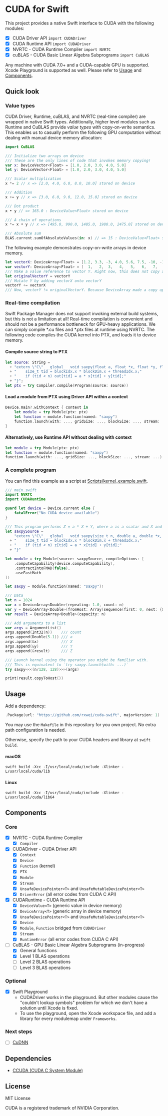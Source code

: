 # CUDA for Swift

This project provides a native Swift interface to CUDA with the following
modules:

- [x] CUDA Driver API `import CUDADriver`
- [x] CUDA Runtime API `import CUDADriver`
- [x] NVRTC - CUDA Runtime Compiler `import NVRTC`
- [x] cuBLAS - CUDA Basic Linear Algebra Subprograms `import CuBLAS`

Any machine with CUDA 7.0+ and a CUDA-capable GPU is supported. Xcode Playground
is supported as well. Please refer to [Usage](#Usage)
and [Components](#Components).

## Quick look

### Value types

CUDA Driver, Runtime, cuBLAS, and NVRTC (real-time compiler) are wrapped in
native Swift types. Additionally, higher level modules such as Runtime and
CuBLAS provide *value types* with copy-on-write semantics. This enables us to
casually perform the following GPU computation without dealing with manual
device memory allocation:

```swift
import CuBLAS

/// Initialize two arrays on device
/// These are the only lines of code that invokes memory copying!
var x: DeviceVector<Float> = [1.0, 2.0, 3.0, 4.0, 5.0]
let y: DeviceVector<Float> = [1.0, 2.0, 3.0, 4.0, 5.0]

/// Scalar multiplication
x *= 2 // x => [2.0, 4.0, 6.0, 8.0, 10.0] stored on device

/// Addition
x += y // x => [3.0, 6.0, 9.0, 12.0, 15.0] stored on device

/// Dot product
x • y // => 165.0 : DeviceValue<Float> stored on device

/// A chain of operations
x *= x • y // x => [495.0, 990.0, 1485.0, 1980.0, 2475.0] stored on device

/// Absolute sum
BLAS.current.sumOfAbsoluteValues(in: x) // => 15 : DeviceValue<Float> stored on device
```

The following example demonstrates copy-on-write arrays in device memory.
```swift
let vectorX: DeviceArray<Float> = [1.2, 3.3, -3, 4.0, 5.6, 7.5, -10, -100.2012432, 20]
var vectorY: DeviceArray<Float> = [  1,   2,  3,   4,   5,   6,   7,            8,  9]
/// Make a value reference to vector Y. Right now, this does not copy anything.
let originalVectorY = vectorY
/// Mutate Y by adding vectorX onto vectorY 
vectorY += vectorX
/// Now, vectorY != originalVectorY. Because DeviceArray made a copy upon mutation.
```

### Real-time compilation

Swift Package Manager does not support invoking external build systems, but this is
not a limitation at all! Real-time compilation is convenient and should not be a
performance bottleneck for GPU-heavy applications. We can simply compile *.cu files 
and *.ptx files at runtime using NVRTC. The following code compiles the CUDA kernel
into PTX, and loads it to device memory.

#### Compile source string to PTX
```swift
let source: String =
  + "extern \"C\" __global__ void saxpy(float a, float *x, float *y, float *out, size_t n) {"
  + "    size_t tid = blockIdx.x * blockDim.x + threadIdx.x;"
  + "    if (tid < n) out[tid] = a * x[tid] + y[tid];"
  + "}";
let ptx = try Compiler.compile(Program(source: source))

```
#### Load a module from PTX using Driver API within a context
```swift
Device.main?.withContext { context in
    let module = try Module(ptx: ptx)
    let function = module.function(named: "saxpy")
    function.launch(with: ..., gridSize: ..., blockSize: ..., stream: ...) 
}
```
#### Alternatively, use Runtime API without dealing with context
```swift
let module = try Module(ptx: ptx)
let function = module.function(named: "saxpy")
function.launch(with: ..., gridSize: ..., blockSize: ..., stream: ...) 
```

### A complete program
You can find this example as a script
at
[Scripts/kernel_example.swift](https://github.com/rxwei/cuda-swift/blob/master/Scripts/kernel_example.swift).
```swift
/// main.swift
import NVRTC
import CUDARuntime

guard let device = Device.current else {
    fatalError("No CUDA device available")
}

/// This program performs Z = a * X + Y, where a is a scalar and X and Y are vectors.
let saxpySource =
    "extern \"C\" __global__ void saxpy(size_t n, double a, double *x, double *y, double *z) {"
  + "    size_t tid = blockIdx.x * blockDim.x + threadIdx.x;"
  + "    if (tid < n) z[tid] = a * x[tid] + y[tid];"
  + "}"

let module = try Module(source: saxpySource, compileOptions: [
    .computeCapability(device.computeCapability),
    .contractIntoFMAD(false),
    .useFastMath
])

let saxpy = module.function(named: "saxpy")!

/// Data
let n = 1024
var x = DeviceArray<Double>(repeating: 1.0, count: n)
var y = DeviceArray<Double>(fromHost: Array(sequence(first: 0, next: {$0+1}).prefix(n)))
var result = DeviceArray<Double>(capacity: n)

/// Add arguments to a list
var args = ArgumentList()
args.append(Int32(n))    /// count
args.append(Double(5.1)) /// a
args.append(&x)          /// X
args.append(&y)          /// Y
args.append(&result)     /// Z

/// Launch kernel using the operator you might be familiar with.
/// This is equivalent to `try saxpy.launch(with: ...)`
try saxpy<<<(n/128, 128)>>>(args)

print(result.copyToHost())
```

## Usage

Add a dependency:

```swift
.Package(url: "https://github.com/rxwei/cuda-swift", majorVersion: 1)
```

You may use the `Makefile` in this repository for you own project. No extra path
configuration is needed.

Otherwise, specify the path to your CUDA headers and library at `swift build`.

#### macOS
```
swift build -Xcc -I/usr/local/cuda/include -Xlinker -L/usr/local/cuda/lib
```

#### Linux
```
swift build -Xcc -I/usr/local/cuda/include -Xlinker -L/usr/local/cuda/lib64
```

## Components

### Core

- [x] NVRTC - CUDA Runtime Compiler
    - [x] `Compiler`
- [x] CUDADriver - CUDA Driver API
    - [x] `Context`
    - [x] `Device`
    - [x] `Function` (kernel)
    - [x] `PTX`
    - [x] `Module`
    - [x] `Stream`
    - [x] `UnsafeDevicePointer<T>` and `UnsafeMutableDevicePointer<T>`
    - [x] `DriverError` (all error codes from CUDA C API)
- [x] CUDARuntime - CUDA Runtime API
    - [x] `DeviceValue<T>` (generic value in device memory)
    - [x] `DeviceArray<T>` (generic array in device memory)
    - [x] `UnsafeDevicePointer<T>` and `UnsafeMutableDevicePointer<T>`
    - [x] `Device`
    - [x] `Module`, `Function` bridged from `CUDADriver`
    - [x] `Stream`
    - [x] `RuntimeError` (all error codes from CUDA C API)
- [ ] CuBLAS - GPU Basic Linear Algebra Subprograms (in-progress)
    - [x] General functions
    - [x] Level 1 BLAS operations
    - [ ] Level 2 BLAS operations
    - [ ] Level 3 BLAS operations

### Optional

- [x] Swift Playground
  - CUDADriver works in the playground. But other modules cause the "couldn't lookup
    symbols" problem for which we don't have a solution until Xcode is fixed.
  - To use the playground, open the Xcode workspace file, and add a library for
    every modulemap under `Frameworks`.

### Next steps

- [ ] [CuDNN](https://github.com/rxwei/cudnn-swift)

## Dependencies

- [CCUDA (CUDA C System Module)](https://github.com/rxwei/CCUDA)

## License

MIT License

CUDA is a registered trademark of NVIDIA Corporation.
